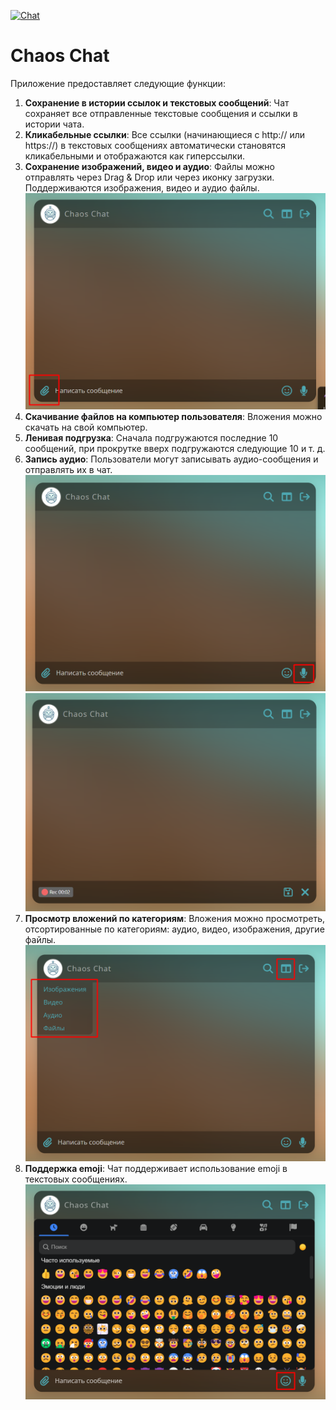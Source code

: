 [![Chat](https://github.com/MarkoMelle/Chat/actions/workflows/main.yml/badge.svg)](https://github.com/MarkoMelle/Chat/actions/workflows/main.yml)
# Chaos Chat

Приложение предоставляет следующие функции:

1. **Сохранение в истории ссылок и текстовых сообщений**: Чат сохраняет все отправленные текстовые сообщения и ссылки в истории чата.
2. **Кликабельные ссылки**: Все ссылки (начинающиеся с http:// или https://) в текстовых сообщениях автоматически становятся кликабельными и отображаются как гиперссылки.
3. **Сохранение изображений, видео и аудио**: Файлы можно отправлять через Drag & Drop или через иконку загрузки. Поддерживаются изображения, видео и аудио файлы. ![Скриншот файлов](./docs/images/Screenshot_1.png)
4. **Скачивание файлов на компьютер пользователя**: Вложения можно скачать на свой компьютер.
5. **Ленивая подгрузка**: Сначала подгружаются последние 10 сообщений, при прокрутке вверх подгружаются следующие 10 и т. д.
6. **Запись аудио**: Пользователи могут записывать аудио-сообщения и отправлять их в чат. ![Скриншот запись аудио](./docs/images/Screenshot_2.png) ![Скриншот запись аудио](./docs/images/Screenshot_3.png)
7. **Просмотр вложений по категориям**: Вложения можно просмотреть, отсортированные по категориям: аудио, видео, изображения, другие файлы. ![Скриншот вложения по категориям](./docs/images/Screenshot_4.png)
8. **Поддержка emoji**: Чат поддерживает использование emoji в текстовых сообщениях. ![Скриншот emoji](./docs/images/Screenshot_5.png)



